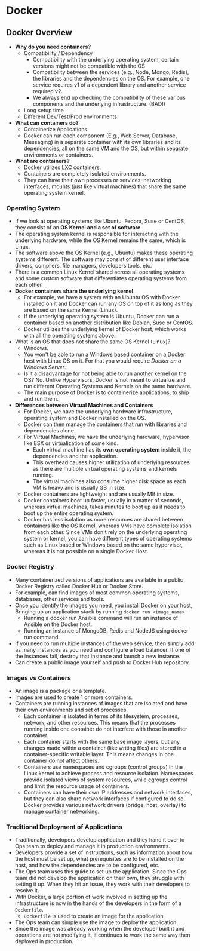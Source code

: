 # Docker

## Docker Overview

- **Why do you need containers?**
  - Compatibility / Dependency
    - Compatibility with the underlying operating system, certain versions might not be compatible with the OS
    - Compatibility between the services (e.g., Node, Mongo, Redis), the libraries and the dependencies on the OS. For example, one service requires v1 of a dependent library and another service required v2.
    - We always end up checking the compatibility of these various components and the underlying infrastructure. (BAD!)
  - Long setup time
  - Different Dev/Test/Prod environments
- **What can containers do?**
  - Containerize Applications
  - Docker can run each component (E.g., Web Server, Database, Messaging) in a separate container with its own libraries and its dependencies, all on the same VM and the OS, but within separate environments or containers.
- **What are containers?**
  - Docker utilizes LXC containers.
  - Containers are completely isolated environments.
  - They can have their own processes or services, networking interfaces, mounts (just like virtual machines) that share the same operating system kernel.

### Operating System

- If we look at operating systems like Ubuntu, Fedora, Suse or CentOS, they consist of an **OS Kernel and a set of software**.
- The operating system kernel is responsible for interacting with the underlying hardware, while the OS Kernel remains the same, which is Linux.
- The software above the OS Kernel (e.g., Ubuntu) makes these operating systems different. The software may consist of different user interface drivers, compilers, file managers, developers tools, etc.
- There is a common Linux Kernel shared across all operating systems and some custom software that differentiates operating systems from each other.
- **Docker containers share the underlying kernel**
  - For example, we have a system with an Ubuntu OS with Docker installed on it and Docker can run any OS on top of it as long as they are based on the same Kernel (Linux).
  - If the underlying operating system is Ubuntu, Docker can run a container based on another distribution like Debian, Suse or CentOS.
  - Docker utilizes the underlying kernel of Docker host, which works with all the operating systems above.
- What is an OS that does not share the same OS Kernel (Linux)?
  - Windows.
  - You won't be able to run a Windows based container on a Docker host with Linux OS on it. For that you would require _Docker on a Windows Server_.
  - Is it a disadvantage for not being able to run another kernel on the OS? No. Unlike Hypervisors, Docker is not meant to virtualize and run different Operating Systems and Kernels on the same hardware.
  - The main purpose of Docker is to containerize applications, to ship and run them.
- **Differences between Virtual Machines and Containers**
  - For Docker, we have the underlying hardware infrastructure, operating system and Docker installed on the OS.
  - Docker can then manage the containers that run with libraries and dependencies alone.
  - For Virtual Machines, we have the underlying hardware, hypervisor like ESX or virtualization of some kind.
    - Each virtual machine has its **own operating system** inside it, the dependencies and the application.
    - This overhead causes higher utilization of underlying resources as there are multiple virtual operating systems and kernels running.
    - The virtual machines also consume higher disk space as each VM is heavy and is usually GB in size.
  - Docker containers are lightweight and are usually MB in size.
  - Docker containers boot up faster, usually in a matter of seconds, whereas virtual machines, takes minutes to boot up as it needs to boot up the entire operating system.
  - Docker has less isolation as more resources are shared between containers like the OS Kernel, whereas VMs have complete isolation from each other. Since VMs don't rely on the underlying operating system or kernel, you can have different types of operating systems such as Linux based or Windows based on the same hypervisor, whereas it is not possible on a single Docker Host.

### Docker Registry

- Many containerized versions of applications are available in a public Docker Registry called Docker Hub or Docker Store.
- For example, can find images of most common operating systems, databases, other services and tools.
- Once you identify the images you need, you install Docker on your host, Bringing up an application stack by running `docker run <image_name>`
  - Running a docker run Ansible command will run an instance of Ansible on the Docker host.
  - Running an instance of MongoDB, Redis and NodeJS using docker run command.
- If you need to run multiple instances of the web service, then simply add as many instances as you need and configure a load balancer. If one of the instances fail, destroy that instance and launch a new instance.
- Can create a public image yourself and push to Docker Hub repository.

### Images vs Containers

- An image is a package or a template.
- Images are used to create 1 or more containers.
- Containers are running instances of images that are isolated and have their own environments and set of processes.
  - Each container is isolated in terms of its filesystem, processes, network, and other resources. This means that the processes running inside one container do not interfere with those in another container.
  - Each container starts with the same base image layers, but any changes made within a container (like writing files) are stored in a container-specific writable layer. This means changes in one container do not affect others.
  - Containers use namespaces and cgroups (control groups) in the Linux kernel to achieve process and resource isolation. Namespaces provide isolated views of system resources, while cgroups control and limit the resource usage of containers.
  - Containers can have their own IP addresses and network interfaces, but they can also share network interfaces if configured to do so. Docker provides various network drivers (bridge, host, overlay) to manage container networking.

### Traditional Deployment of Applications

- Traditionally, developers develop application and they hand it over to Ops team to deploy and manage it in production environments.
- Developers provide a set of instructions, such as information about how the host must be set up, what prerequisites are to be installed on the host, and how the dependencies are to be configured, etc.
- The Ops team uses this guide to set up the application. Since the Ops team did not develop the application on their own, they struggle with setting it up. When they hit an issue, they work with their developers to resolve it.
- With Docker, a large portion of work involved in setting up the infrastructure is now in the hands of the developers in the form of a `Dockerfile`.
  - `Dockerfile` is used to create an image for the application
- The Ops team can simple use the image to deploy the application.
- Since the image was already working when the developer built it and operations are not modifying it, it continues to work the same way then deployed in production.
